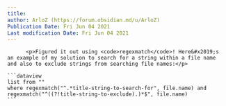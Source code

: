 ```yaml
---
title:
author: ArloZ (https://forum.obsidian.md/u/ArloZ)
Publication Date: Fri Jun 04 2021
Last modification Date: Fri Jun 04 2021
---
```



          <p>Figured it out using <code>regexmatch</code>! Here&#x2019;s an example of my solution to search for a string within a file name and also to exclude strings from searching file names:</p>
<pre><code>```dataview
list from &quot;&quot;
where regexmatch(&quot;^.*title-string-to-search-for&quot;, file.name) and regexmatch(&quot;^((?!title-string-to-exclude).)*$&quot;, file.name)
```</code></pre>
        
